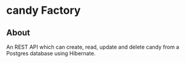 # candy Factory

## About 
An REST API which can create, read, update and delete candy from a Postgres database using Hibernate.
